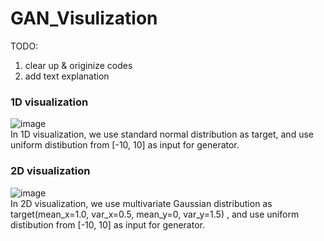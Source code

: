 # GAN_Visulization

TODO:
1. clear up & originize codes
2. add text explanation 

### 1D visualization
![image](https://github.com/aa10402tw/GAN_visualization/blob/master/result/1D.gif) <br>
In 1D visualization, we use standard normal distribution as target, and use uniform distibution from [-10, 10] as input for generator. 


### 2D visualization
![image](https://github.com/aa10402tw/GAN_visualization/blob/master/result/2D.gif) <br>
In 2D visualization, we use multivariate Gaussian distribution as target(mean_x=1.0, var_x=0.5, mean_y=0, var_y=1.5)
, and use uniform distibution from [-10, 10] as input for generator. 

